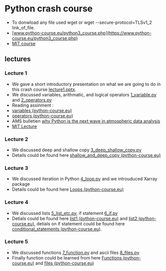 # Python crash course
- To donwload any file used wget or wget --secure-protocol=TLSv1_2 link_of_file.
- [www.python-course.eu/python3_course.php](https://www.python-course.eu/python3_course.php)
- [MIT course](https://ocw.mit.edu/courses/electrical-engineering-and-computer-science/6-189-a-gentle-introduction-to-programming-using-python-january-iap-2011/readings/)

## lectures 
### Lecture 1
- We gave a short introductory presentation on what we are going to do in this crash course [lecture1.pptx](lectures/lecture1.pptx). 
- We discussed variables, arithmatic, and logical operators [1_variable.py](1_variable.py) and [2_operators.py](2_operators.py)
- Reading assinment : 
- [variables (python-course.eu)](https://python-course.eu/python-tutorial/data-types-and-variables.php) 
- [operators (python-course.eu)](https://python-course.eu/python-tutorial/operators.php)
- AMS bulletien [why Python is the next wave in atmospheric data analysis](lectures/why_python_is_the_next_wave_in_earth_sciences_computing.pdf)  
- [MIT Lecture](https://www.greenteapress.com/thinkpython/thinkCSpy/html/chap02.html)
### Lecture 2
- We discussed deep and shallow copy [3_deep_shallow_copy.py](lectures/3_deep_shallow_copy.py)
- Details could be found here [shallow_and_deep_copy (python-course.eu)](https://python-course.eu/python-tutorial/shallow-and-deep-copy.php)
### Lecture 3
- We discussed iteration in Python [4_loop.py](4_loop.py) and we introuduced Xarray package
- Details could be found here [Loops (python-course.eu)](https://python-course.eu/python-tutorial/for-loop.php)
### Lecture 4
- We discussed lists [5_list_etc.py](5_list_etc.py), if statement [6_if.py](6_if.py) 
- Detials could be found here [list1 (python-course.eu)](https://python-course.eu/python-tutorial/sequential-data-types.php) and [list2 (python-course.eu)](https://python-course.eu/python-tutorial/list-manipulation.php), detials on if statement could be found here [conditional_statements (python-course.eu)](https://python-course.eu/python-tutorial/conditional-statements.php). 

### Lecture 5
- We discussed functions [7_function.py](7_function.py) and ascii files [8_files.py](8_files.py)
- Finally function could be learned from here [Functions (python-course.eu)](https://python-course.eu/python-tutorial/functions.php) and [files (python-course.eu)](https://python-course.eu/python-tutorial/file-management.php)


